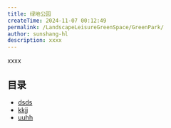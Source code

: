 ```yaml
---
title: 绿地公园
createTime: 2024-11-07 00:12:49
permalink: /LandscapeLeisureGreenSpace/GreenPark/
author: sunshang-hl
description: xxxx
---
```


xxxx

## 目录
- [dsds](./1.dsds.md)
- [kkjj](./2.kkjj.md)
- [uuhh](./3.uuhh.md)
